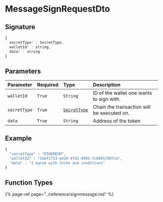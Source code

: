 # MessageSignRequestDto

## Signature

```javascript
{
  secretType! : SecretType,
  walletId! : string,
  data! : string
}
```

## Parameters

| Parameter | Required | Type | Description |
| :--- | :--- | :--- | :--- |
| `walletId` | `True` | `String` | ID of the wallet one wants to sign with. |
| `secretType` | `True` | [`SecretType`](secrettype.md) | Chain the transaction will be executed on. |
| `data` | `True` | `String` | Address of the token |

## Example

```javascript
{
  "secretType" : "ETHEREUM",
  "walletId" : "1def2753-a428-4fd2-9993-fc06917897c6",
  "data" : "I agree with terms and conditions"
}
```

## Function Types

{% page-ref page="../reference/signmessage.md" %}



